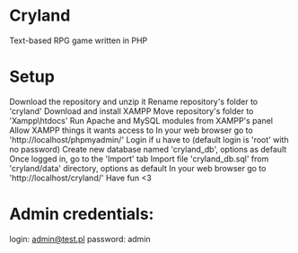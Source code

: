 # Cryland
Text-based RPG game written in PHP

# Setup
Download the repository and unzip it
Rename repository's folder to 'cryland'
Download and install XAMPP
Move repository's folder to 'Xampp\htdocs'
Run Apache and MySQL modules from XAMPP's panel
Allow XAMPP things it wants access to
In your web browser go to 'http://localhost/phpmyadmin/' 
Login if u have to (default login is 'root' with no password)
Create new database named 'cryland_db', options as default
Once logged in, go to the 'Import' tab
Import file 'cryland_db.sql' from 'cryland/data' directory, options as default
In your web browser go to 'http://localhost/cryland/' 
Have fun <3

# Admin credentials:
login:
admin@test.pl
password:
admin
